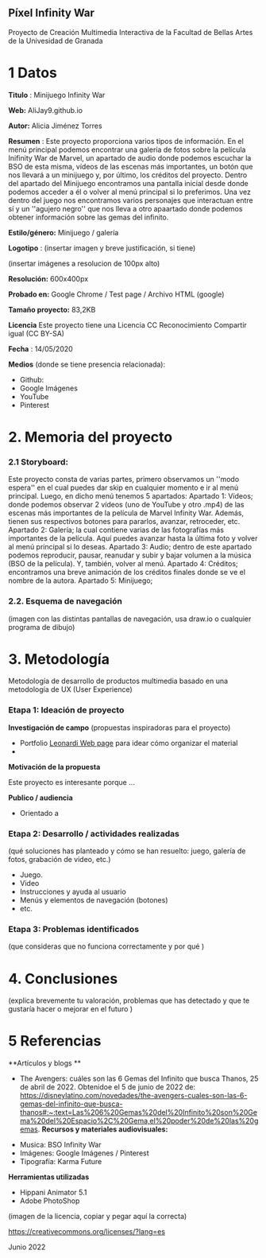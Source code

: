 ## Píxel Infinity War 

Proyecto de Creación Multimedia Interactiva de la  Facultad de Bellas Artes de la Univesidad de Granada



# 1 Datos 



**Titulo** : Minijuego Infinity War

**Web:**  AliJay9.github.io

**Autor:**  Alicia Jiménez Torres

**Resumen** : Este proyecto proporciona varios tipos de información. En el menú principal podemos encontrar una galería de fotos sobre la película Inifinity War de Marvel, un apartado de audio donde podemos escuchar la BSO de esta misma, vídeos de las escenas más importantes, un botón que nos llevará a un minijuego y, por último, los créditos del proyecto. Dentro del apartado del Minijuego encontramos una pantalla inicial desde donde podemos acceder a él o volver al menú principal si lo preferimos. Una vez dentro del juego nos encontramos varios personajes que interactuan entre sí y un ''agujero negro'' que nos lleva a otro apaartado donde podemos obtener información sobre las gemas del infinito.

**Estilo/género:**  Minijuego / galería 

**Logotipo** : (insertar imagen y breve justificación, si  tiene) 

(insertar imágenes a resolucion de 100px alto)

**Resolución:** 600x400px 

**Probado en:**   Google Chrome / Test page / Archivo HTML (google)

**Tamaño proyecto:** 83,2KB 

**Licencia** Este proyecto tiene una Licencia CC Reconocimiento Compartir igual (CC BY-SA)

**Fecha** : 14/05/2020

**Medios** (donde se tiene presencia relacionada):

- Github:
- Google Imágenes
- YouTube
- Pinterest



# 2. Memoria del proyecto 

### 2.1 Storyboard: 
Este proyecto consta de varias partes, primero observamos un ''modo espera'' en el cual puedes dar skip en cualquier momento e ir al menú principal. Luego, en dicho menú tenemos 5 apartados:
Apartado 1: Vídeos; donde podemos observar 2 vídeos (uno de YouTube y otro .mp4) de las escenas más importantes de la película de Marvel Infinity War. Además, tienen sus respectivos botones para pararlos, avanzar, retroceder, etc.
Apartado 2: Galería; la cual contiene varias de las fotografías más importantes de la película. Aquí puedes avanzar hasta la última foto y volver al menú principal si lo deseas.
Apartado 3: Audio; dentro de este apartado podemos reproducir, pausar, reanudar y subir y bajar volumen a la música (BSO de la película). Y, también, volver al menú.
Apartado 4: Créditos; encontramos una breve animación de los créditos finales donde se ve el nombre de la autora.
Apartado 5: Minijuego; 



### 2.2. Esquema de navegación 



(imagen con las distintas pantallas de navegación, usa draw.io o cualquier programa de dibujo)







# 3. Metodología

Metodología de desarrollo de productos multimedia basado en una metodología de UX (User Experience)



### Etapa 1: Ideación de proyecto

**Investigación de campo** (propuestas inspiradoras para el proyecto)

- Portfolio [Leonardi Web page](http://www.rleonardi.com/interactive-resume/) para idear cómo organizar el material
- 



**Motivación de la propuesta** 

Este  proyecto es interesante porque ... 



**Publico / audiencia**

- Orientado a 





### Etapa 2: Desarrollo / actividades realizadas

(qué soluciones has planteado y cómo se han resuelto: juego, galería de fotos, grabación de video, etc.)

- Juego. 
- Video 
- Instrucciones y ayuda al usuario 
- Menús y elementos de navegación (botones)
- etc.



### Etapa 3: Problemas identificados

(que consideras que no  funciona correctamente y por qué )



# 4. Conclusiones 

(explica brevemente tu valoración, problemas que has detectado y que te gustaría hacer o mejorar en el futuro )







# 5 Referencias 

**Artículos y blogs ** 

- The Avengers: cuáles son las 6 Gemas del Infinito que busca Thanos, 25 de abril de 2022. Obtenidoe el 5 de junio de 2022 de: https://disneylatino.com/novedades/the-avengers-cuales-son-las-6-gemas-del-infinito-que-busca-thanos#:~:text=Las%206%20Gemas%20del%20Infinito%20son%20Gema%20del%20Espacio%2C%20Gema,el%20poder%20de%20las%20gemas.
**Recursos y materiales audiovisuales:**

* Musica: BSO Infinity War
* Imágenes: Google Imágenes / Pinterest
* Tipografía: Karma Future

**Herramientas utilizadas**

- Hippani Animator 5.1
- Adobe PhotoShop 



(imagen de la licencia, copiar y pegar aquí la correcta)

https://creativecommons.org/licenses/?lang=es

Junio 2022

